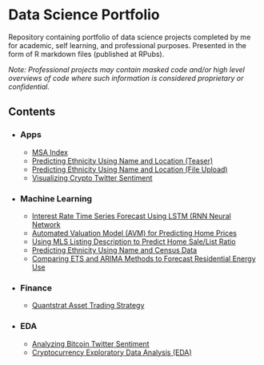 # Data Science Portfolio
Repository containing portfolio of data science projects completed by me for academic, self learning, and professional purposes. Presented in the form of R markdown files (published at RPubs).

*Note: Professional projects may contain masked code and/or high level overviews of code where such information is considered proprietary or confidential.*

## Contents
* ### Apps
  * [MSA Index](https://jcmlapps.shinyapps.io/MSA_Index/)
  * [Predicting Ethnicity Using Name and Location (Teaser)](https://jcmlapps.shinyapps.io/teaserEthPred/)
  * [Predicting Ethnicity Using Name and Location (File Upload)]( https://jcmlapps.shinyapps.io/Elektos_Eth_Upload/)
  * [Visualizing Crypto Twitter Sentiment](https://jcmlapps.shinyapps.io/twitter_sentiment/)
* ### Machine Learning
  * [Interest Rate Time Series Forecast Using LSTM (RNN Neural Network](http://rpubs.com/jwcb1025/int_rate_lstm)
  * [Automated Valuation Model (AVM) for Predicting Home Prices](http://rpubs.com/jwcb1025/AVM)
  * [Using MLS Listing Description to Predict Home Sale/List Ratio](http://rpubs.com/jwcb1025/listing_description_pred)
  * [Predicting Ethnicity Using Name and Census Data](http://rpubs.com/jwcb1025/est_ethnicity)
  * [Comparing ETS and ARIMA Methods to Forecast Residential Energy Use](http://rpubs.com/jwcb1025/forecast_residential_energy)
* ### Finance
  * [Quantstrat Asset Trading Strategy](http://rpubs.com/jwcb1025/quantstrat_trading_strategy)
* ### EDA
  * [Analyzing Bitcoin Twitter Sentiment](http://rpubs.com/jwcb1025/BTC_twitter_sentiment)
  * [Cryptocurrency Exploratory Data Analysis (EDA)](http://rpubs.com/jwcb1025/crypto_eda)
